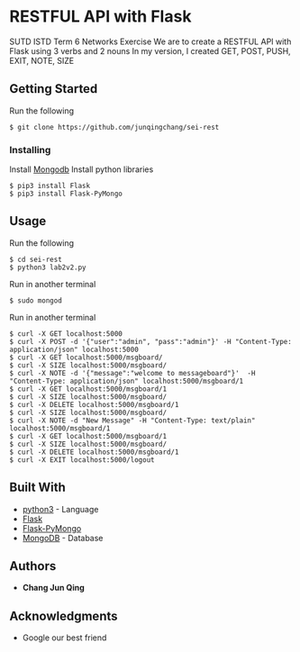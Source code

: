 # RESTFUL API with Flask

SUTD ISTD Term 6 Networks Exercise
We are to create a RESTFUL API with Flask using 3 verbs and 2 nouns
In my version, I created GET, POST, PUSH, EXIT, NOTE, SIZE

## Getting Started

Run the following
```
$ git clone https://github.com/junqingchang/sei-rest
```

### Installing

Install [Mongodb](https://docs.mongodb.com/manual/tutorial/install-mongodb-on-os-x/)
Install python libraries
```
$ pip3 install Flask
$ pip3 install Flask-PyMongo
```

## Usage

Run the following
```
$ cd sei-rest
$ python3 lab2v2.py
```
Run in another terminal
```
$ sudo mongod
```
Run in another terminal
```
$ curl -X GET localhost:5000
$ curl -X POST -d '{"user":"admin", "pass":"admin"}' -H "Content-Type: application/json" localhost:5000
$ curl -X GET localhost:5000/msgboard/
$ curl -X SIZE localhost:5000/msgboard/
$ curl -X NOTE -d '{"message":"welcome to messageboard"}'  -H "Content-Type: application/json" localhost:5000/msgboard/1
$ curl -X GET localhost:5000/msgboard/1
$ curl -X SIZE localhost:5000/msgboard/
$ curl -X DELETE localhost:5000/msgboard/1
$ curl -X SIZE localhost:5000/msgboard/
$ curl -X NOTE -d "New Message" -H "Content-Type: text/plain" localhost:5000/msgboard/1
$ curl -X GET localhost:5000/msgboard/1
$ curl -X SIZE localhost:5000/msgboard/
$ curl -X DELETE localhost:5000/msgboard/1
$ curl -X EXIT localhost:5000/logout
```

## Built With

* [python3](https://www.python.org/) - Language
* [Flask](http://flask.pocoo.org/)
* [Flask-PyMongo](https://flask-pymongo.readthedocs.io/en/latest/)
* [MongoDB](https://www.mongodb.com/) - Database

## Authors

* **Chang Jun Qing**

## Acknowledgments

* Google our best friend

